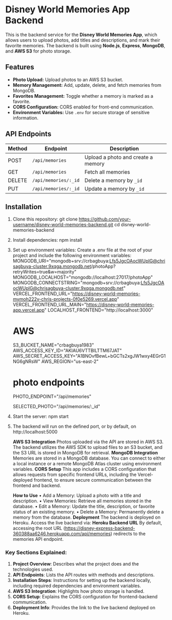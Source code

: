 # Disney World Memories App Backend

This is the backend service for the **Disney World Memories App**, which allows users to upload photos, add titles and descriptions, and mark their favorite memories. The backend is built using **Node.js**, **Express**, **MongoDB**, and **AWS S3** for photo storage.

## Features

- **Photo Upload:** Upload photos to an AWS S3 bucket.
- **Memory Management:** Add, update, delete, and fetch memories from MongoDB.
- **Favorites Management:** Toggle whether a memory is marked as a favorite.
- **CORS Configuration:** CORS enabled for front-end communication.
- **Environment Variables:** Use `.env` for secure storage of sensitive information.

## API Endpoints
| Method | Endpoint                         | Description                          |
|--------|----------------------------------|--------------------------------------|
| POST   | `/api/memories`                  | Upload a photo and create a memory   |
| GET    | `/api/memories`                  | Fetch all memories                   |
| DELETE | `/api/memories/:_id`             | Delete a memory by `_id`             |
| PUT    | `/api/memories/:_id`             | Update a memory by `_id`             |

## Installation
1. Clone this repository:
   git clone https://github.com/your-username/disney-world-memories-backend.git
   cd disney-world-memories-backend
2. Install dependencies:
npm install

3. Set up environment variables: Create a .env file at the root of your project and include the following environment variables:
MONGODB_URI="mongodb+srv://crbagbuya:Lfs5JgcOAocWUpIG@chrisagbuya-cluster.9xqga.mongodb.net/photoApp?retryWrites=true&w=majority"
MONGODB_LOCALHOST="mongodb://localhost:27017/photoApp"
MONGODB_CONNECTSTRING="mongodb+srv://crbagbuya:Lfs5JgcOAocWUpIG@chrisagbuya-cluster.9xqga.mongodb.net"
VERCEL_FRONTEND_URL="https://disney-world-memories-mymoh222v-chris-projects-0f0e5269.vercel.app"
VERCEL_FRONTEND_URL_MAIN="https://disney-world-memories-app.vercel.app"
LOCALHOST_FRONTEND="http://localhost:3000"
   # AWS            
      S3_BUCKET_NAME="crbagbuya1983"
      AWS_ACCESS_KEY_ID="AKIAU6VTTBILTTM67JAT"
      AWS_SECRET_ACCESS_KEY="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"
      AWS_REGION="us-east-2"

   # photo endpoints
      PHOTO_ENDPOINT="/api/memories"

      SELECTED_PHOTO="/api/memories/:_id"

4. Start the server:
npm start
5. The backend will run on the defined port, or by default, on http://localhost:5000
   
   **AWS S3 Integration**
      Photos uploaded via the API are stored in AWS S3. The backend utilizes the AWS SDK to upload files to an S3 bucket, and the S3 URL is stored in MongoDB for retrieval.
   **MongoDB Integration**
      Memories are stored in a MongoDB database. You can connect to either a local instance or a remote MongoDB Atlas cluster using environment variables.
   **CORS Setup**
      This app includes a CORS configuration that allows requests from specific frontend URLs, including the Vercel-deployed frontend, to ensure secure communication between the frontend and backend.

   **How to Use**
      •	Add a Memory: Upload a photo with a title and description.
      •	View Memories: Retrieve all memories stored in the database.
      •	Edit a Memory: Update the title, description, or favorite status of an existing memory.
      •	Delete a Memory: Permanently delete a memory from the database.
   **Deployment**
      The backend is deployed on Heroku. Access the live backend via:
   **Heroku Backend URL**
      By default, accessing the root URL (https://disney-express-backend-360388aa6246.herokuapp.com/api/memories) redirects to the memories API endpoint.

### Key Sections Explained: 
1. **Project Overview**: Describes what the project does and the technologies used. 
2. **API Endpoints**: Lists the API routes with methods and descriptions. 
3. **Installation Steps**: Instructions for setting up the backend locally, including required dependencies and environment variables. 
4. **AWS S3 Integration**: Highlights how photo storage is handled. 
5. **CORS Setup**: Explains the CORS configuration for frontend-backend communication. 
6. **Deployment Info**: Provides the link to the live backend deployed on Heroku.

